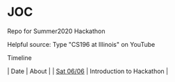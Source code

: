 # JOC
Repo for Summer2020 Hackathon

Helpful source: Type "CS196 at Illinois" on YouTube

Timeline


| Date | About |
| [Sat 06/06](/Timeline/06-06) | Introduction to Hackathon |
